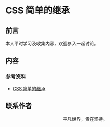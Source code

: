 # CSS 简单的继承

## 前言

本人平时学习及收集内容，欢迎参入一起讨论。

## 内容

### 参考资料

- [CSS 简单的继承](https://juejin.im/post/5dcb89186fb9a04a752ba034)

## 联系作者

<div align="center">
    <p>
        平凡世界，贵在坚持。
    </p>
    <img :src="$withBase('/about/contact.png')" />
</div>
